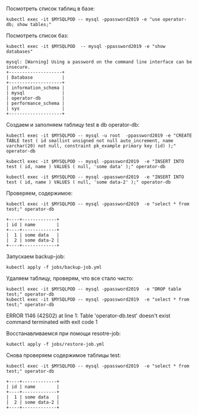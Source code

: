 Посмотреть список таблиц в базе: 
```
kubectl exec -it $MYSQLPOD -- mysql -ppassword2019 -e "use operator-db; show tables;"
```
Посмотреть список баз: 
```
kubectl exec -it $MYSQLPOD  -- mysql -ppassword2019 -e "show databases"
```

```
mysql: [Warning] Using a password on the command line interface can be insecure.
+--------------------+
| Database           |
+--------------------+
| information_schema |
| mysql              |
| operator-db        |
| performance_schema |
| sys                |
+--------------------+
```


Создаем и заполняем таблицу test в db operator-db:
```
kubectl exec -it $MYSQLPOD -- mysql -u root  -ppassword2019 -e "CREATE TABLE test ( id smallint unsigned not null auto_increment, name varchar(20) not null, constraint pk_example primary key (id) );" operator-db

kubectl exec -it $MYSQLPOD -- mysql -ppassword2019  -e "INSERT INTO test ( id, name ) VALUES ( null, 'some data' );" operator-db

kubectl exec -it $MYSQLPOD -- mysql -ppassword2019  -e "INSERT INTO test ( id, name ) VALUES ( null, 'some data-2' );" operator-db
```

Проверяем, содержимое:
```
kubectl exec -it $MYSQLPOD -- mysql -ppassword2019  -e "select * from test;" operator-db
```

```
+----+-------------+
| id | name        |
+----+-------------+
|  1 | some data   |
|  2 | some data-2 |
+----+-------------+
```

Запускаем backup-job:
```
kubectl apply -f jobs/backup-job.yml
```
Удаляем таблицу, проверям, что все стало чисто:
```
kubectl exec -it $MYSQLPOD -- mysql -ppassword2019  -e "DROP table test;" operator-db
kubectl exec -it $MYSQLPOD -- mysql -ppassword2019  -e "select * from test;" operator-db
```
ERROR 1146 (42S02) at line 1: Table 'operator-db.test' doesn't exist
command terminated with exit code 1

Восстанавливаемся при помощи resotre-job:
```
kubectl apply -f jobs/restore-job.yml
```

Снова проверяем содержимое таблицы test:

```
kubectl exec -it $MYSQLPOD -- mysql -ppassword2019  -e "select * from test;" operator-db
```
```
+----+-------------+
| id | name        |
+----+-------------+
|  1 | some data   |
|  2 | some data-2 |
+----+-------------+
```
